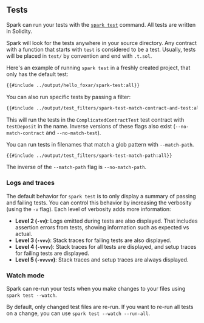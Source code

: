 ## Tests

Spark can run your tests with the [`spark test`](../reference/spark/spark-test.md) command. All tests are written in Solidity.

Spark will look for the tests anywhere in your source directory. Any contract with a function that starts with `test` is considered to be a test. Usually, tests will be placed in `test/` by convention and end with `.t.sol`.

Here's an example of running `spark test` in a freshly created project, that only has the default test:

```sh
{{#include ../output/hello_foxar/spark-test:all}}
```

You can also run specific tests by passing a filter:

```sh
{{#include ../output/test_filters/spark-test-match-contract-and-test:all}}
```

This will run the tests in the `ComplicatedContractTest` test contract with `testDeposit` in the name.
Inverse versions of these flags also exist (`--no-match-contract` and `--no-match-test`).

You can run tests in filenames that match a glob pattern with `--match-path`.

```sh
{{#include ../output/test_filters/spark-test-match-path:all}}
```

The inverse of the `--match-path` flag is `--no-match-path`.

### Logs and traces

The default behavior for `spark test` is to only display a summary of passing and failing tests. You can control this behavior by increasing the verbosity (using the `-v` flag). Each level of verbosity adds more information:

- **Level 2 (`-vv`)**: Logs emitted during tests are also displayed. That includes assertion errors from tests, showing information such as expected vs actual.
- **Level 3 (`-vvv`)**: Stack traces for failing tests are also displayed.
- **Level 4 (`-vvvv`)**: Stack traces for all tests are displayed, and setup traces for failing tests are displayed.
- **Level 5 (`-vvvvv`)**: Stack traces and setup traces are always displayed.

### Watch mode

Spark can re-run your tests when you make changes to your files using `spark test --watch`.

By default, only changed test files are re-run. If you want to re-run all tests on a change, you can use `spark test --watch --run-all`.
